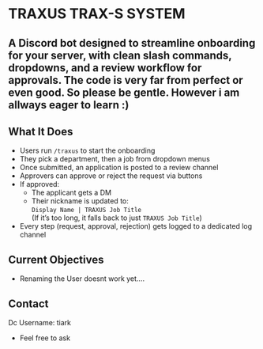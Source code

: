 # TRAXUS TRAX-S SYSTEM 

A Discord bot designed to streamline onboarding for your server, with clean slash commands, dropdowns, and a review workflow for approvals. 
The code is very far from perfect or even good. So please be gentle. However i am allways eager to learn :)
---

## What It Does

- Users run `/traxus` to start the onboarding
- They pick a department, then a job from dropdown menus
- Once submitted, an application is posted to a review channel
- Approvers can approve or reject the request via buttons
- If approved:
  - The applicant gets a DM
  - Their nickname is updated to:  
    `Display Name | TRAXUS Job Title`  
    (If it’s too long, it falls back to just `TRAXUS Job Title`)
- Every step (request, approval, rejection) gets logged to a dedicated log channel


## Current Objectives
- Renaming the User doesnt work yet....


## Contact
Dc Username: tiark
- Feel free to ask
